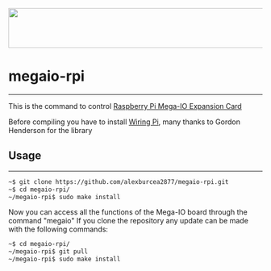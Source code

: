 
<p align="center">
  <img src="https://www.sequentmicrosystems.com/images/footer.jpg" height="79" width="810" algt="Sequent Microsystems Logo"/>
</p>

# megaio-rpi
--------------------------------------------
This is the command to control [Raspberry Pi Mega-IO Expansion Card](https://www.sequentmicrosystems.com/megaio.html)

Before compiling you have to install [Wiring Pi](http://wiringpi.com/download-and-install/), many thanks to Gordon Henderson for the library

## Usage
--------------------------------------------

```bash
~$ git clone https://github.com/alexburcea2877/megaio-rpi.git
~$ cd megaio-rpi/
~/megaio-rpi$ sudo make install
```

Now you can access all the functions of the Mega-IO board through the command "megaio"
If you clone the repository any update can be made with the following commands:

```bash
~$ cd megaio-rpi/  
~/megaio-rpi$ git pull
~/megaio-rpi$ sudo make install
```  
